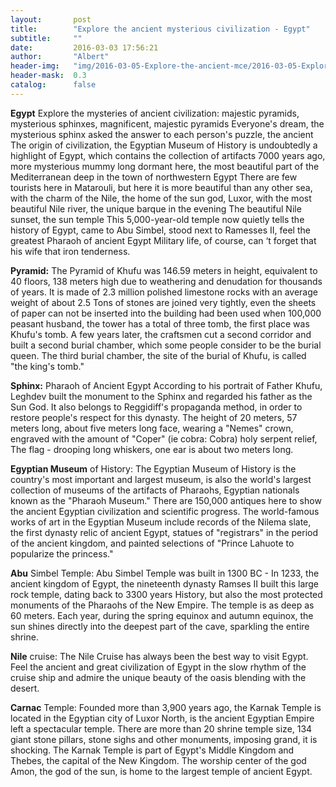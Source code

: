 ```yaml
---
layout:       post
title:        "Explore the ancient mysterious civilization - Egypt"
subtitle:     ""
date:         2016-03-03 17:56:21
author:       "Albert"
header-img:   "img/2016-03-05-Explore-the-ancient-mce/2016-03-05-Explore-the-ancient-mce-h.jpg"
header-mask:  0.3
catalog:      false
---
```


**Egypt** Explore the mysteries of ancient civilization: majestic pyramids, mysterious sphinxes, magnificent, majestic pyramids Everyone's dream, the mysterious sphinx asked the answer to each person's puzzle, the ancient The origin of civilization, the Egyptian Museum of History is undoubtedly a highlight of Egypt, which contains the collection of artifacts 7000 years ago, more mysterious mummy long dormant here, the most beautiful part of the Mediterranean deep in the town of northwestern Egypt There are few tourists here in Matarouli, but here it is more beautiful than any other sea, with the charm of the Nile, the home of the sun god, Luxor, with the most beautiful Nile river, the unique barque in the evening The beautiful Nile sunset, the sun temple This 5,000-year-old temple now quietly tells the history of Egypt, came to Abu Simbel, stood next to Ramesses II, feel the greatest Pharaoh of ancient Egypt Military life, of course, can ‘t forget that his wife that iron tenderness.

**Pyramid:** The Pyramid of Khufu was 146.59 meters in height, equivalent to 40 floors, 138 meters high due to weathering and denudation for thousands of years. It is made of 2.3 million polished limestone rocks with an average weight of about 2.5 Tons of stones are joined very tightly, even the sheets of paper can not be inserted into the building had been used when 100,000 peasant husband, the tower has a total of three tomb, the first place was Khufu's tomb. A few years later, the craftsmen cut a second corridor and built a second burial chamber, which some people consider to be the burial queen. The third burial chamber, the site of the burial of Khufu, is called "the king's tomb."

**Sphinx:** Pharaoh of Ancient Egypt According to his portrait of Father Khufu, Leghdev built the monument to the Sphinx and regarded his father as the Sun God. It also belongs to Reggidiff's propaganda method, in order to restore people's respect for this dynasty. The height of 20 meters, 57 meters long, about five meters long face, wearing a "Nemes" crown, engraved with the amount of "Coper" (ie cobra: Cobra) holy serpent relief, The flag - drooping long whiskers, one ear is about two meters long.

**Egyptian Museum** of History: The Egyptian Museum of History is the country's most important and largest museum, is also the world's largest collection of museums of the artifacts of Pharaohs, Egyptian nationals known as the "Pharaoh Museum." There are 150,000 antiques here to show the ancient Egyptian civilization and scientific progress. The world-famous works of art in the Egyptian Museum include records of the Nilema slate, the first dynasty relic of ancient Egypt, statues of "registrars" in the period of the ancient kingdom, and painted selections of "Prince Lahuote to popularize the princess."

**Abu** Simbel Temple: Abu Simbel Temple was built in 1300 BC - In 1233, the ancient kingdom of Egypt, the nineteenth dynasty Ramses II built this large rock temple, dating back to 3300 years History, but also the most protected monuments of the Pharaohs of the New Empire. The temple is as deep as 60 meters. Each year, during the spring equinox and autumn equinox, the sun shines directly into the deepest part of the cave, sparkling the entire shrine.

**Nile** cruise: The Nile Cruise has always been the best way to visit Egypt. Feel the ancient and great civilization of Egypt in the slow rhythm of the cruise ship and admire the unique beauty of the oasis blending with the desert.

**Carnac** Temple: Founded more than 3,900 years ago, the Karnak Temple is located in the Egyptian city of Luxor North, is the ancient Egyptian Empire left a spectacular temple. There are more than 20 shrine temple size, 134 giant stone pillars, stone sighs and other monuments, imposing grand, it is shocking. The Karnak Temple is part of Egypt's Middle Kingdom and Thebes, the capital of the New Kingdom. The worship center of the god Amon, the god of the sun, is home to the largest temple of ancient Egypt.